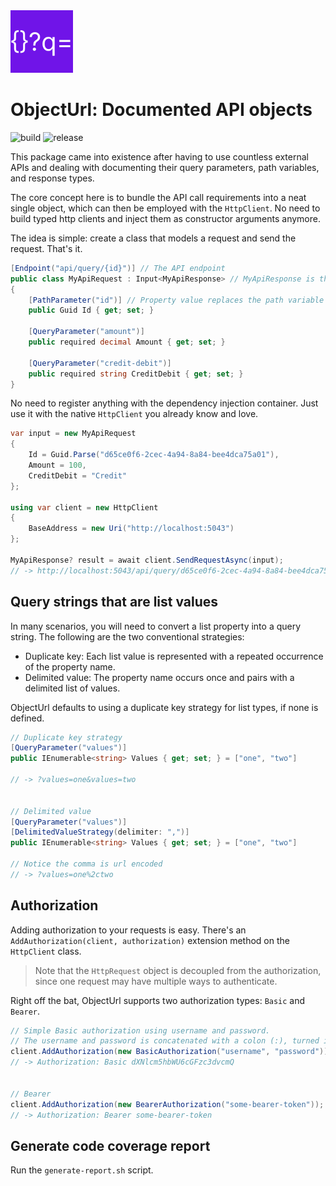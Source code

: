 <img src="https://github.com/NMillard/ObjectUrl/blob/main/images/icon.png" width="100" height="100" alt="icon">

# ObjectUrl: Documented API objects
![build](https://github.com/NMillard/ObjectUrl/actions/workflows/build.yml/badge.svg) 
![release](https://img.shields.io/nuget/vpre/ObjectUrl.Core)

This package came into existence after having to use countless external APIs and dealing with documenting
their query parameters, path variables, and response types.

The core concept here is to bundle the API call requirements into a neat single object, which can then be employed with
the `HttpClient`. No need to build typed http clients and inject them as constructor arguments anymore.

The idea is simple: create a class that models a request and send the request. That's it.

```csharp
[Endpoint("api/query/{id}")] // The API endpoint
public class MyApiRequest : Input<MyApiResponse> // MyApiResponse is the expected JSON format
{
    [PathParameter("id")] // Property value replaces the path variable {id} 
    public Guid Id { get; set; }
    
    [QueryParameter("amount")]
    public required decimal Amount { get; set; }
    
    [QueryParameter("credit-debit")]
    public required string CreditDebit { get; set; }
}
```

No need to register anything with the dependency injection container. Just use it with the native `HttpClient` you already
know and love.

```csharp
var input = new MyApiRequest
{
    Id = Guid.Parse("d65ce0f6-2cec-4a94-8a84-bee4dca75a01"),
    Amount = 100,
    CreditDebit = "Credit"
};

using var client = new HttpClient
{
    BaseAddress = new Uri("http://localhost:5043")
};

MyApiResponse? result = await client.SendRequestAsync(input);
// -> http://localhost:5043/api/query/d65ce0f6-2cec-4a94-8a84-bee4dca75a01?amount=100&credit-debit=Credit
```

## Query strings that are list values
In many scenarios, you will need to convert a list property into a query string. The following are the two conventional strategies:
- Duplicate key: Each list value is represented with a repeated occurrence of the property name.
- Delimited value: The property name occurs once and pairs with a delimited list of values.

ObjectUrl defaults to using a duplicate key strategy for list types, if none is defined.

```csharp
// Duplicate key strategy
[QueryParameter("values")]
public IEnumerable<string> Values { get; set; } = ["one", "two"]

// -> ?values=one&values=two


// Delimited value
[QueryParameter("values")]
[DelimitedValueStrategy(delimiter: ",")]
public IEnumerable<string> Values { get; set; } = ["one", "two"]

// Notice the comma is url encoded
// -> ?values=one%2ctwo
```

## Authorization
Adding authorization to your requests is easy. There's an `AddAuthorization(client, authorization)` extension method on the `HttpClient` class.  
> Note that the `HttpRequest` object is decoupled from the authorization, since one request may have multiple ways to authenticate.

Right off the bat, ObjectUrl supports two authorization types: `Basic` and `Bearer`.

```csharp
// Simple Basic authorization using username and password.
// The username and password is concatenated with a colon (:), turned into ASCII bytes, and then converted to base64.
client.AddAuthorization(new BasicAuthorization("username", "password"));
// -> Authorization: Basic dXNlcm5hbWU6cGFzc3dvcmQ


// Bearer
client.AddAuthorization(new BearerAuthorization("some-bearer-token"));
// -> Authorization: Bearer some-bearer-token
```



## Generate code coverage report
Run the `generate-report.sh` script.